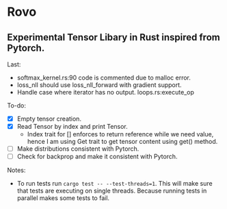 # Rovo

## Experimental Tensor Libary in Rust inspired from Pytorch.

Last:

- softmax_kernel.rs:90 code is commented due to malloc error.
- loss_nll should use loss_nll_forward with gradient support.
- Handle case where iterator has no output. loops.rs:execute_op

To-do:

- [x] Empty tensor creation.
- [x] Read Tensor by index and print Tensor.
  - Index trait for [] enforces to return reference while we need value, hence I am using Get trait to get tensor content using get() method.
- [ ] Make distributions consistent with Pytorch.
- [ ] Check for backprop and make it consistent with Pytorch.

Notes:

- To run tests run `cargo test -- --test-threads=1`. This will make sure that tests are executing on single threads. Because running tests in parallel makes some tests to fail.
